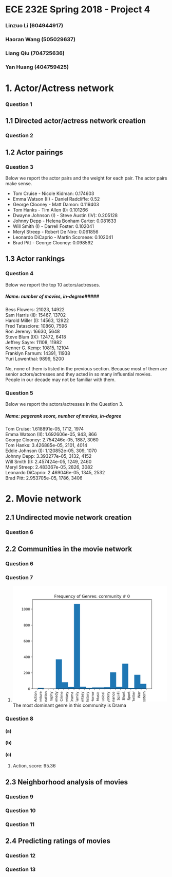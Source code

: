 # ECE 232E Spring 2018 - Project 4

### Linzuo Li (604944917)

### Haoran Wang (505029637)

### Liang Qiu (704725636)

### Yan Huang (404759425)


# 1. Actor/Actress network

### Question 1

## 1.1 Directed actor/actress network creation

### Question 2


## 1.2 Actor pairings

### Question 3

Below we report the actor pairs and the weight for each pair. The actor pairs make sense.

* Tom Cruise - Nicole Kidman: 0.174603
* Emma Watson (II) - Daniel Radcliffe: 0.52
* George Clooney - Matt Damon: 0.119403
* Tom Hanks - Tim Allen (I): 0.101266
* Dwayne Johnson (I) - Steve Austin (IV): 0.205128
* Johnny Depp - Helena Bonham Carter: 0.081633
* Will Smith (I) - Darrell Foster: 0.102041
* Meryl Streep - Robert De Niro: 0.061856
* Leonardo DiCaprio - Martin Scorsese: 0.102041
* Brad Pitt - George Clooney: 0.098592


## 1.3 Actor rankings

### Question 4

Below we report the top 10 actors/actresses.

##### Name: number of movies, in-degree#####

Bess Flowers: 21023, 14922  
Sam Harris (II): 15467, 13702  
Harold Miller (I): 14563, 12922    
Fred Tatasciore: 10860, 7596  
Ron Jeremy: 16630, 5648  
Steve Blum (IX): 12472, 6418  
Jeffrey Sayre: 11108, 11982  
Kenner G. Kemp: 10815, 12104   
Franklyn Farnum: 14391, 11938   
Yuri Lowenthal: 9899, 5200  

No, none of them is listed in the previous section. Because most of them are senior actors/actresses and they acted in so many influential movies. People in our decade may not be familiar with them.

### Question 5

Below we report the actors/actresses in the Question 3.

##### Name: pagerank score, number of movies, in-degree 
Tom Cruise: 1.618891e-05, 1712, 1974  
Emma Watson (II): 1.692606e-05, 943, 866  
George Clooney: 2.754246e-05, 1887, 3060  
Tom Hanks: 3.426885e-05, 2101, 4014  
Eddie Johnson (I): 1.120852e-05, 309, 1070  
Johnny Depp: 3.393277e-05, 3132, 4152   
Will Smith (I): 2.457424e-05, 1249, 2460  
Meryl Streep: 2.483367e-05, 2826, 3082  
Leonardo DiCaprio: 2.469046e-05, 1345, 2532  
Brad Pitt: 2.953705e-05, 1786, 3406  

# 2. Movie network

## 2.1 Undirected movie network creation

### Question 6

## 2.2 Communities in the movie network

### Question 6

### Question 7

1.
    ![c1](./plots/Q7_1.png)
    The most dominant genre in this community is Drama


### Question 8

#### (a)

#### (b)

#### (c)

1. Action, score: 95.36


## 2.3 Neighborhood analysis of movies

### Question 9

### Question 10

### Question 11

## 2.4 Predicting ratings of movies

### Question 12

### Question 13